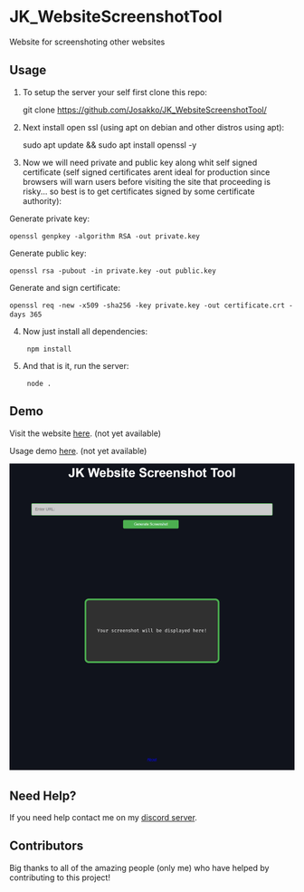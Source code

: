 # JK_WebsiteScreenshotTool
Website for screenshoting other websites

## Usage

1. To setup the server your self first clone this repo:

    git clone https://github.com/Josakko/JK_WebsiteScreenshotTool/

2. Next install open ssl (using apt on debian and other distros using apt):

    sudo apt update && sudo apt install openssl -y

3. Now we will need private and public key along whit self signed certificate (self signed certificates arent ideal for production since browsers will warn users before visiting the site that proceeding is risky... so best is to get certificates signed by some certificate authority):

Generate private key:

    openssl genpkey -algorithm RSA -out private.key

Generate public key:

    openssl rsa -pubout -in private.key -out public.key

Generate and sign certificate:

    openssl req -new -x509 -sha256 -key private.key -out certificate.crt -days 365

4. Now just install all dependencies:
    
        npm install

5. And that is it, run the server:

        node .

## Demo
 
Visit the website [here](). (not yet available)

Usage demo [here](). (not yet available)

<p align="center">
  <img alt="issue" src="https://github.com/Josakko/JK_WebsiteScreenshotTool/blob/main/screenshot.png?raw=true" width="1000px">
</p>

## Need Help?

If you need help contact me on my [discord server](https://discord.gg/xgET5epJE6).

## Contributors

Big thanks to all of the amazing people (only me) who have helped by contributing to this project!
